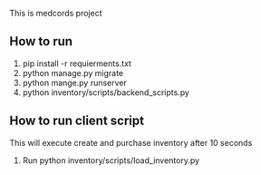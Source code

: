 This is medcords project

## How to run

1. pip install -r requierments.txt
2. python manage.py migrate
3. python mange.py runserver
4. python inventory/scripts/backend_scripts.py


## How to run client script
This will execute  create and purchase inventory after 10 seconds
1. Run python inventory/scripts/load_inventory.py
